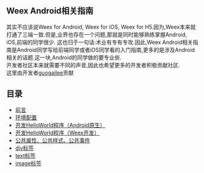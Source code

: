 ## Weex Android相关指南      
其实不应该说Weex for Android, Weex for iOS, Weex for H5.因为,Weex本来就打通了三端一致.但是,业界也存在一个问题,那就是同时能够熟练掌握Android, iOS,前端的同学很少.
这也归于一句话:术业有专有专攻.因此,Weex Android相关指南是Android同学写给前端同学或者iOS同学看的入门指南,更多的是涉及Android相关的话题.这一块,Android的同学做的要专业些.         
开发者社区本来就需要不同的声音,因此也希望更多的开发者积极贡献社区.        
这里由开发者[guogailee](https://github.com/guogailee)贡献

## 目录
- [前言](https://vczero.github.io/weex/android/004_Preface.html)
- [环境配置](https://vczero.github.io/weex/android/001_EnvironmentConfig.html)
- [开发HelloWorld程序（Android原生）](https://vczero.github.io/weex/android/002_HelloWorldBuildInNative.html)
- [开发HelloWorld程序（Weex开发）](https://vczero.github.io/weex/android/003_HelloWorldBuildInWeex.html)
- [公共属性、公共样式、公共事件](https://vczero.github.io/weex/android/005_common.html)
- [div标签](https://vczero.github.io/weex/android/006_div.html)
- [text标签](https://vczero.github.io/weex/android/007_text.html)
- [image标签](https://vczero.github.io/weex/android/008_image.html)